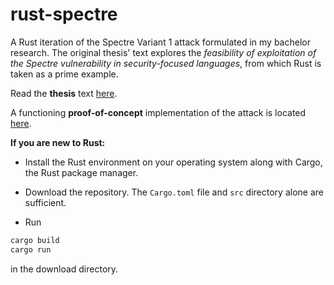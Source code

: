 # rust-spectre
A Rust iteration of the Spectre Variant 1 attack formulated in my bachelor research. The original thesis' text explores the *feasibility of exploitation of the Spectre vulnerability in security-focused languages*, from which Rust is taken as a prime example.

Read the **thesis** text [here](./thesis.pdf).

A functioning **proof-of-concept** implementation of the attack is located [here](./src/main.rs).




**If you are new to Rust:**

* Install the Rust environment on your operating system along with Cargo, the Rust package manager.

* Download the repository. The `Cargo.toml` file and `src` directory alone are sufficient.

* Run
```bash
cargo build
cargo run
```
in the download directory.
